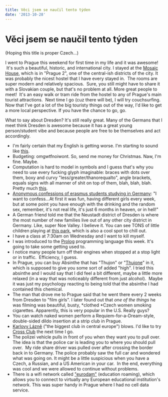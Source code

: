 ```yaml
---
title: Věci jsem se naučil tento týden
date: '2013-10-28'
---
```



Věci jsem se naučil tento týden
===============================

(Hoping this title is proper Czech...)

I went to Prague this weekend for first time in my life and it was
awesome!  It's such a beautiful, historic, and international city. I
stayed at the [Mosaic
House](http://www.tripadvisor.co.uk/Hotel_Review-g274707-d1656616-Reviews-Mosaic_House-Prague_Bohemia.html),
which is in "Prague 2", one of the central-ish districts of the city. It
was probably the nicest hostel that I have every stayed in.  The rooms
are super modern and relatively spacious.  Sure, you still might have to
share it with a Slovakian couple, but that's no problem at all. More
great people to meet!  It's an easy walk or tram ride from the hostel to
any of Prague's main tourist attractions.  Next time I go (cuz there
will be), I will try couchsurfing. Now that I've got a lot of the big
touristy things out of the way, I'd like to get a more local
perspective. If you have the chance to go, go. 

What to say about Dresden? It's still really great. Many of the Germans
that I meet think Dresden is awesome because it has a great young
person/student vibe and because people are free to be themselves and act
accordingly.

-   I'm fairly certain that my English is getting worse. I'm starting to
    sound like [this](http://www.youtube.com/watch?v=4XSeFVWqCXA).
-   Budgeting: omgwtfnoiwont. So, send me money for Christmas. Naw, I'm
    fine. Maybe.
-   Computation is hard to model in symbols and I guess that's why you
    need to use every fucking glyph imaginable: braces with dots over
    them, boxy and curvy "less/greater/thanorequalto", angle brackets,
    equals signs with all manner of shit on top of them, blah, blah,
    blah. Pretty much
    [this](http://symbolcodes.tlt.psu.edu/bylanguage/mathchart.html).
-   [Anonymous confessions of erasmus students studying in
    Germany](http://erasmusconfession.com/location.php?loc=Germany#confessions):
    "I want to confess...At first it was fun, having different girls
    every week, but at some point you have enough with the drinking and
    the random sex, remember, it's not real life, it's just 6 months in
    heaven, or in hell!"
-   A German friend told me that the Neustadt district of Dresden is
    where the most number of new families live out of any other city
    district in Germany. Like, super Noe Valley. I believe it. You can
    see TONS of little children playing at [this
    park](https://www.google.com/maps/preview#!q=Alaunpark&data=!1m4!1m3!1d1516!2d13.7561422!3d51.0704498!4m15!2m14!1m13!1s0x0%3A0xad5494a683c7fac0!3m8!1m3!1d1516!2d13.7590497!3d51.0714239!3m2!1i1680!2i929!4f13.1!4m2!3d51.07081!4d13.7563232),
    which is also a cool spot to chill out.
-   I have a class at 7:30am on Wednesday and I want to kill myself.
-   I was introduced to the
    [Prolog](http://en.wikipedia.org/wiki/Prolog) programming language
    this week. It's going to take some getting used to.
-   I notice many people turn off their engines when stopped at a stop
    light or in traffic.  Efficiency, I guess.
-   In Prague, you can buy Absinthe that has "Thujon" or
    "[Thujone](http://en.wikipedia.org/wiki/Thujone)" in it, which is
    supposed to give you some sort of added "high". I tried this
    absinthe and I would say that I did feel a bit different, maybe a
    little more relaxed (in a way that was noticeably different from
    just alcohol).  Maybe it was just my psychology reacting to being
    told that the absinthe I had contained this chemical.
-   The man that drove me to Prague said that he went there every 2
    weeks from Dresden to "film girls". I later found out that *one of
    the things* he was filming was beautiful, busty, *clothed *Czech
    women smoking cigarettes. Apparently, this is very popular in the
    U.S. Really guys?
-   You can watch naked women perform a Requiem-for-a-Dream-style,
    double-sided dildo insertion at a strip club in Prague.
-   [Karlovy Lázně](http://www.karlovylazne.cz/) ("the biggest club in
    central europe") blows. I'd like to try [Cross
    Club](http://www.crossclub.cz/cs/) the next time I go. 
-   The polizei vehicle pulls in front of you when they want you to pull
    over. The idea is that the police car is leading you to where you
    should pull over.  My ride share driver was pulled over after
    crossing the border back in to Germany. The police probably saw the
    full car and wondered what was going on. It might be a little
    suspicious when you have a Czech, a Russian, and a US American in
    your car.  In the end, everything was cool and we were allowed to
    continue without problems.
-   There is a wifi network called ["eurodam"](https://www.eduroam.org/)
    (education roaming), which allows you to connect to virtually any
    European educational institution's network. This was super handy in
    Prague where I had no cell data service.

